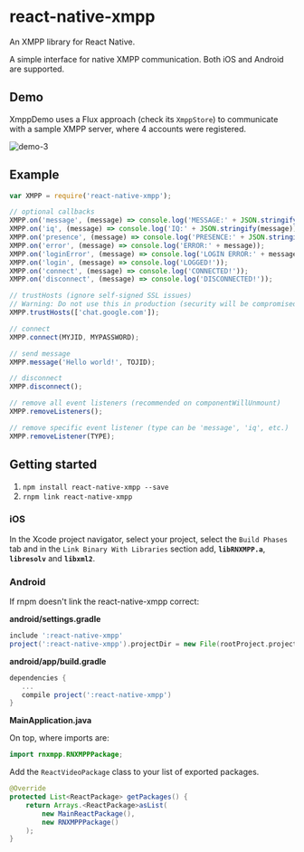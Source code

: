 # react-native-xmpp

An XMPP library for React Native.

A simple interface for native XMPP communication. Both iOS and Android are supported.

## Demo

XmppDemo uses a Flux approach (check its `XmppStore`) to communicate with a sample XMPP server, where 4 accounts were registered.

![demo-3](https://cloud.githubusercontent.com/assets/1321329/10537760/406affa6-73f4-11e5-986f-81a78adf129e.gif)

## Example

```js
var XMPP = require('react-native-xmpp');

// optional callbacks
XMPP.on('message', (message) => console.log('MESSAGE:' + JSON.stringify(message)));
XMPP.on('iq', (message) => console.log('IQ:' + JSON.stringify(message)));
XMPP.on('presence', (message) => console.log('PRESENCE:' + JSON.stringify(message)));
XMPP.on('error', (message) => console.log('ERROR:' + message));
XMPP.on('loginError', (message) => console.log('LOGIN ERROR:' + message));
XMPP.on('login', (message) => console.log('LOGGED!'));
XMPP.on('connect', (message) => console.log('CONNECTED!'));
XMPP.on('disconnect', (message) => console.log('DISCONNECTED!'));

// trustHosts (ignore self-signed SSL issues)
// Warning: Do not use this in production (security will be compromised).
XMPP.trustHosts(['chat.google.com']);

// connect
XMPP.connect(MYJID, MYPASSWORD);

// send message
XMPP.message('Hello world!', TOJID);

// disconnect
XMPP.disconnect();

// remove all event listeners (recommended on componentWillUnmount)
XMPP.removeListeners();

// remove specific event listener (type can be 'message', 'iq', etc.)
XMPP.removeListener(TYPE);
```

## Getting started

1. `npm install react-native-xmpp --save`
2. `rnpm link react-native-xmpp`

### iOS

In the Xcode project navigator, select your project, select the `Build Phases` tab and in the `Link Binary With Libraries` section add, **`libRNXMPP.a`**, **`libresolv`** and **`libxml2`**.

### Android

If rnpm doesn't link the react-native-xmpp correct:

**android/settings.gradle**

```gradle
include ':react-native-xmpp'
project(':react-native-xmpp').projectDir = new File(rootProject.projectDir, '../node_modules/react-native-xmpp/android')
```

**android/app/build.gradle**

```gradle
dependencies {
   ...
   compile project(':react-native-xmpp')
}
```

**MainApplication.java**

On top, where imports are:

```java
import rnxmpp.RNXMPPPackage;
```

Add the `ReactVideoPackage` class to your list of exported packages.

```java
@Override
protected List<ReactPackage> getPackages() {
    return Arrays.<ReactPackage>asList(
        new MainReactPackage(),
        new RNXMPPPackage()
    );
}
```
